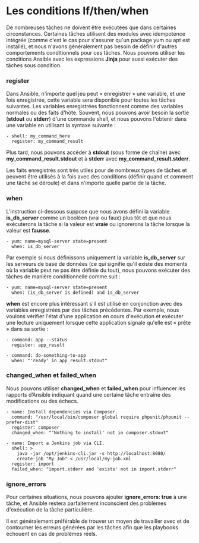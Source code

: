 # Les conditions If/then/when

De nombreuses tâches ne doivent être exécutées que dans certaines circonstances. Certaines tâches utilisent des modules avec idempotence intégrée (comme c'est le cas pour s'assurer qu'un package yum ou apt est installé), et nous n'avons généralement pas besoin de définir d'autres comportements conditionnels pour ces tâches. Nous pouvons utiliser les conditions Ansible avec les expressions **Jinja** pour aussi exécuter des tâches sous condition.

### **register**

Dans Ansible, n'importe quel jeu peut « enregistrer » une variable, et une fois enregistrée, cette variable sera disponible pour toutes les tâches suivantes. Les variables enregistrées fonctionnent comme des variables normales ou des faits d'hôte. Souvent, nous pouvons avoir besoin la sortie (**stdout** ou **stderr**) d'une commande shell, et nous pouvons l'obtenir dans une variable en utilisant la syntaxe suivante :

```
- shell: my_command_here
  register: my_command_result
```

Plus tard, nous pouvons accéder à **stdout** (sous forme de chaîne) avec **my_command_result.stdout** et à **stderr** avec **my_command_result.stderr**.

Les faits enregistrés sont très utiles pour de nombreux types de tâches et peuvent être utilisés à la fois avec des conditions (définir quand et comment une tâche se déroule) et dans n'importe quelle partie de la tâche.

### **when**

L’instruction ci-dessous suppose que nous avons défini la variable **is_db_server** comme un booléen (vrai ou faux) plus tôt et que nous exécuterons la tâche si la valeur est **vraie** ou ignorerons la tâche lorsque la valeur est **fausse**.

```
- yum: name=mysql-server state=present
  when: is_db_server
```

Par exemple si nous définissons uniquement la variable **is_db_server** sur les serveurs de base de données (ce qui signifie qu'il existe des moments où la variable peut ne pas être définie du tout), nous pouvons exécuter des tâches de manière conditionnelle comme suit :

```
- yum: name=mysql-server state=present
  when: (is_db_server is defined) and is_db_server
```

**when** est encore plus intéressant s'il est utilisé en conjonction avec des variables enregistrées par des tâches précédentes. Par exemple, nous voulons vérifier l'état d'une application en cours d'exécution et exécuter une lecture uniquement lorsque cette application signale qu'elle est « prête » dans sa sortie :

```
- command: app --status
  register: app_result

- command: do-something-to-app
  when: "'ready' in app_result.stdout"
```

### changed_when et failed_when

Nous pouvons utiliser **changed_when** et **failed_when** pour influencer les rapports d’Ansible indiquant quand une certaine tâche entraîne des modifications ou des échecs.

```
- name: Install dependencies via Composer.
  command: "/usr/local/bin/composer global require phpunit/phpunit --prefer-dist"
  register: composer
  changed_when: "'Nothing to install' not in composer.stdout"
```

```
- name: Import a Jenkins job via CLI.
  shell: >
    java -jar /opt/jenkins-cli.jar -s http://localhost:8080/
    create-job "My Job" < /usr/local/my-job.xml
  register: import
  failed_when: "import.stderr and 'exists' not in import.stderr"
```

### ignore_errors

Pour certaines situations, nous pouvons ajouter **ignore_errors: true** à une tâche, et Ansible restera parfaitement inconscient des problèmes d'exécution de la tâche particulière.

Il est généralement préférable de trouver un moyen de travailler avec et de contourner les erreurs générées par les tâches afin que les playbooks échouent en cas de problèmes réels.